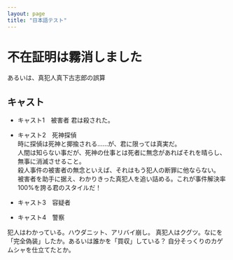 ```yaml
---
layout: page
title: "日本語テスト"
---
```


# 不在証明は霧消しました
あるいは、真犯人真下古志郎の誤算

## キャスト
* キャスト1　被害者
君は殺された。

* キャスト2　死神探偵  
時に探偵は死神と揶揄される……が、君に限っては真実だ。  
人間は知らない事だが、死神の仕事とは死者に無念があればそれを晴らし、無事に消滅させること。  
殺人事件の被害者の無念といえば、それはもう犯人の断罪に他ならない。  
被害者を助手に据え、わかりきった真犯人を追い詰める。これが事件解決率100%を誇る君のスタイルだ！

* キャスト3　容疑者
* キャスト4　警察

犯人はわかっている。ハウダニット、アリバイ崩し。
真犯人はクグツ。なにを「完全偽装」したか。あるいは誰かを「買収」している？
自分そっくりのカゲムシャを仕立てたとか。

